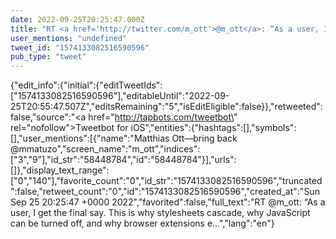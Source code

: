 ```yaml
---
date: 2022-09-25T20:25:47.000Z
title: "RT <a href='http://twitter.com/m_ott'>@m_ott</a>: “As a user, I get the final say. This is why stylesheets cascade, why JavaScript can be turned off, and why browser extensions e…″"
user_mentions: "undefined"
tweet_id: "1574133082516590596"
pub_type: "tweet"
---
```

{"edit_info":{"initial":{"editTweetIds":["1574133082516590596"],"editableUntil":"2022-09-25T20:55:47.507Z","editsRemaining":"5","isEditEligible":false}},"retweeted":false,"source":"<a href=\"http://tapbots.com/tweetbot\" rel=\"nofollow\">Tweetbot for iΟS</a>","entities":{"hashtags":[],"symbols":[],"user_mentions":[{"name":"Matthias Ott—bring back @mmatuzo","screen_name":"m_ott","indices":["3","9"],"id_str":"58448784","id":"58448784"}],"urls":[]},"display_text_range":["0","140"],"favorite_count":"0","id_str":"1574133082516590596","truncated":false,"retweet_count":"0","id":"1574133082516590596","created_at":"Sun Sep 25 20:25:47 +0000 2022","favorited":false,"full_text":"RT @m_ott: “As a user, I get the final say. This is why stylesheets cascade, why JavaScript can be turned off, and why browser extensions e…","lang":"en"}
